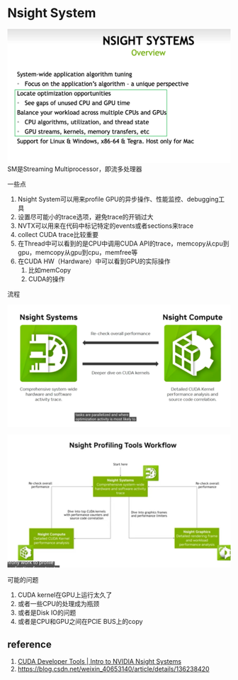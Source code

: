 

# Nsight System

![image-20241109162901995](./20241109-nsight.assets/image-20241109162901995.png)SM是Streaming Multiprocessor，即流多处理器



一些点

1. Nsight System可以用来profile GPU的异步操作、性能监控、debugging工具
2. 设置尽可能小的trace选项，避免trace的开销过大
3. NVTX可以用来在代码中标记特定的events或者sections来trace
4. collect CUDA trace比较重要
5. 在Thread中可以看到的是CPU中调用CUDA API的trace，memcopy从cpu到gpu，memcopy从gpu到cpu，memfree等
6. 在CUDA HW（Hardware）中可以看到GPU的实际操作
   1. 比如memCopy
   2. CUDA的操作

流程

![image-20241112002259950](./20241109-nsight.assets/image-20241112002259950.png)



![image-20241112002158964](./20241109-nsight.assets/image-20241112002158964.png)

可能的问题

1. CUDA kernel在GPU上运行太久了
2. 或者一些CPU的处理成为瓶颈
3. 或者是Disk IO的问题
4. 或者是CPU和GPU之间在PCIE BUS上的copy











## reference

1. [CUDA Developer Tools | Intro to NVIDIA Nsight Systems](https://www.youtube.com/watch?v=dUDGO66IadU)
2. https://blog.csdn.net/weixin_40653140/article/details/136238420